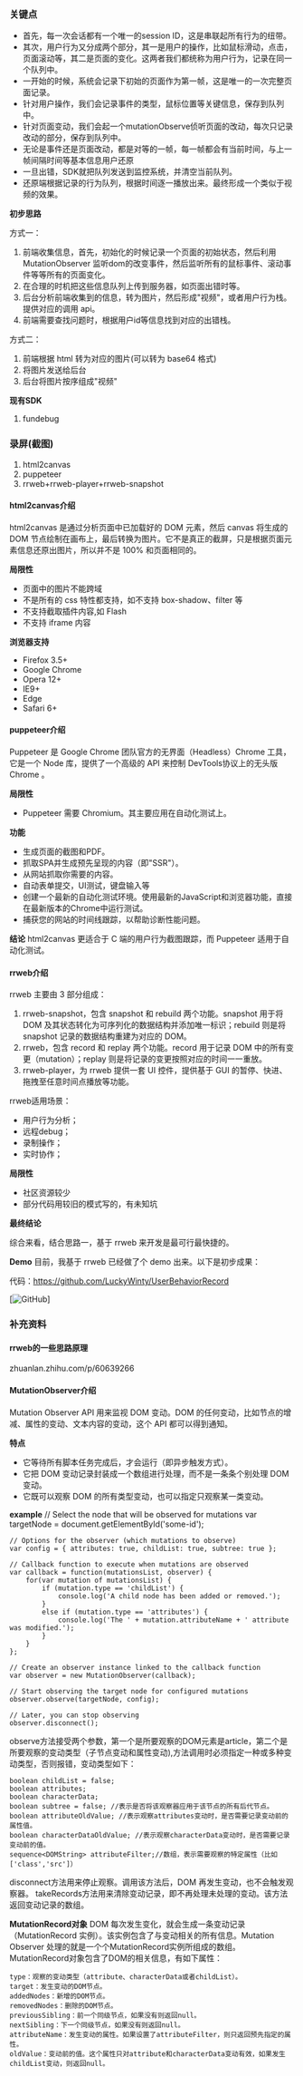 ### 关键点
+ 首先，每一次会话都有一个唯一的session ID，这是串联起所有行为的纽带。
+ 其次，用户行为又分成两个部分，其一是用户的操作，比如鼠标滑动，点击，页面滚动等，其二是页面的变化。这两者我们都统称为用户行为，记录在同一个队列中。
+ 一开始的时候，系统会记录下初始的页面作为第一帧，这是唯一的一次完整页面记录。
+ 针对用户操作，我们会记录事件的类型，鼠标位置等关键信息，保存到队列中。
+ 针对页面变动，我们会起一个mutationObserve侦听页面的改动，每次只记录改动的部分，保存到队列中。
+ 无论是事件还是页面改动，都是对等的一帧，每一帧都会有当前时间，与上一帧间隔时间等基本信息用户还原
+ 一旦出错，SDK就把队列发送到监控系统，并清空当前队列。
+ 还原端根据记录的行为队列，根据时间逐一播放出来。最终形成一个类似于视频的效果。

**初步思路**

方式一：
1. 前端收集信息，首先，初始化的时候记录一个页面的初始状态，然后利用 MutationObserver 监听dom的改变事件，然后监听所有的鼠标事件、滚动事件等等所有的页面变化。
2. 在合理的时机把这些信息队列上传到服务器，如页面出错时等。
3. 后台分析前端收集到的信息，转为图片，然后形成"视频"，或者用户行为栈。提供对应的调用 api。
4. 前端需要查找问题时，根据用户id等信息找到对应的出错栈。

方式二：
1. 前端根据 html 转为对应的图片(可以转为 base64 格式)
2. 将图片发送给后台
3. 后台将图片按序组成"视频"

**现有SDK**
1. fundebug

### 录屏(截图)
1. html2canvas
2. puppeteer
3. rrweb+rrweb-player+rrweb-snapshot

#### html2canvas介绍
html2canvas 是通过分析页面中已加载好的 DOM 元素，然后 canvas 将生成的 DOM 节点绘制在画布上，最后转换为图片。它不是真正的截屏，只是根据页面元素信息还原出图片，所以并不是 100% 和页面相同的。

**局限性**
+ 页面中的图片不能跨域
+ 不是所有的 css 特性都支持，如不支持 box-shadow、filter 等
+ 不支持截取插件内容,如 Flash
+ 不支持 iframe 内容

**浏览器支持**
+ Firefox 3.5+
+ Google Chrome
+ Opera 12+
+ IE9+
+ Edge
+ Safari 6+

#### puppeteer介绍
Puppeteer 是 Google Chrome 团队官方的无界面（Headless）Chrome 工具，它是一个 Node 库，提供了一个高级的 API 来控制 DevTools协议上的无头版 Chrome 。

**局限性**
+ Puppeteer 需要 Chromium。其主要应用在自动化测试上。

**功能**
+ 生成页面的截图和PDF。
+ 抓取SPA并生成预先呈现的内容（即"SSR"）。
+ 从网站抓取你需要的内容。
+ 自动表单提交，UI测试，键盘输入等
+ 创建一个最新的自动化测试环境。使用最新的JavaScript和浏览器功能，直接在最新版本的Chrome中运行测试。
+ 捕获您的网站的时间线跟踪，以帮助诊断性能问题。

**结论**
html2canvas 更适合于 C 端的用户行为截图跟踪，而 Puppeteer 适用于自动化测试。

#### rrweb介绍

rrweb 主要由 3 部分组成：
1. rrweb-snapshot，包含 snapshot 和 rebuild 两个功能。snapshot 用于将 DOM 及其状态转化为可序列化的数据结构并添加唯一标识；rebuild 则是将 snapshot 记录的数据结构重建为对应的 DOM。
2. rrweb，包含 record 和 replay 两个功能。record 用于记录 DOM 中的所有变更（mutation）；replay 则是将记录的变更按照对应的时间一一重放。
3. rrweb-player，为 rrweb 提供一套 UI 控件，提供基于 GUI 的暂停、快进、拖拽至任意时间点播放等功能。

rrweb适用场景：
+ 用户行为分析；
+ 远程debug；
+ 录制操作；
+ 实时协作；

**局限性**
+ 社区资源较少
+ 部分代码用较旧的模式写的，有未知坑

**最终结论**

综合来看，结合思路一，基于 rrweb 来开发是最可行最快捷的。

**Demo**
目前，我基于 rrweb 已经做了个 demo 出来。以下是初步成果：

代码：https://github.com/LuckyWinty/UserBehaviorRecord

[![GitHub](https://github.com/LuckyWinty/UserBehaviorRecord/blob/master/demo.gif)]

### 补充资料
#### rrweb的一些思路原理
zhuanlan.zhihu.com/p/60639266

#### MutationObserver介绍
Mutation Observer API 用来监视 DOM 变动。DOM 的任何变动，比如节点的增减、属性的变动、文本内容的变动，这个 API 都可以得到通知。

**特点**
+ 它等待所有脚本任务完成后，才会运行（即异步触发方式）。
+ 它把 DOM 变动记录封装成一个数组进行处理，而不是一条条个别处理 DOM 变动。
+ 它既可以观察 DOM 的所有类型变动，也可以指定只观察某一类变动。

**example**
    // Select the node that will be observed for mutations
    var targetNode = document.getElementById('some-id');

    // Options for the observer (which mutations to observe)
    var config = { attributes: true, childList: true, subtree: true };

    // Callback function to execute when mutations are observed
    var callback = function(mutationsList, observer) {
        for(var mutation of mutationsList) {
            if (mutation.type == 'childList') {
                console.log('A child node has been added or removed.');
            }
            else if (mutation.type == 'attributes') {
                console.log('The ' + mutation.attributeName + ' attribute was modified.');
            }
        }
    };

    // Create an observer instance linked to the callback function
    var observer = new MutationObserver(callback);

    // Start observing the target node for configured mutations
    observer.observe(targetNode, config);

    // Later, you can stop observing
    observer.disconnect();

observe方法接受两个参数，第一个是所要观察的DOM元素是article，第二个是所要观察的变动类型（子节点变动和属性变动),方法调用时必须指定一种或多种变动类型，否则报错，变动类型如下：

    boolean childList = false;
    boolean attributes;
    boolean characterData;
    boolean subtree = false; //表示是否将该观察器应用于该节点的所有后代节点。
    boolean attributeOldValue; //表示观察attributes变动时，是否需要记录变动前的属性值。
    boolean characterDataOldValue; //表示观察characterData变动时，是否需要记录变动前的值。
    sequence<DOMString> attributeFilter;//数组，表示需要观察的特定属性（比如['class','src']）

disconnect方法用来停止观察。调用该方法后，DOM 再发生变动，也不会触发观察器。
takeRecords方法用来清除变动记录，即不再处理未处理的变动。该方法返回变动记录的数组。

**MutationRecord对象**
DOM 每次发生变化，就会生成一条变动记录（MutationRecord 实例）。该实例包含了与变动相关的所有信息。Mutation Observer 处理的就是一个个MutationRecord实例所组成的数组。
MutationRecord对象包含了DOM的相关信息，有如下属性：

    type：观察的变动类型（attribute、characterData或者childList）。
    target：发生变动的DOM节点。
    addedNodes：新增的DOM节点。
    removedNodes：删除的DOM节点。
    previousSibling：前一个同级节点，如果没有则返回null。
    nextSibling：下一个同级节点，如果没有则返回null。
    attributeName：发生变动的属性。如果设置了attributeFilter，则只返回预先指定的属性。
    oldValue：变动前的值。这个属性只对attribute和characterData变动有效，如果发生childList变动，则返回null。
